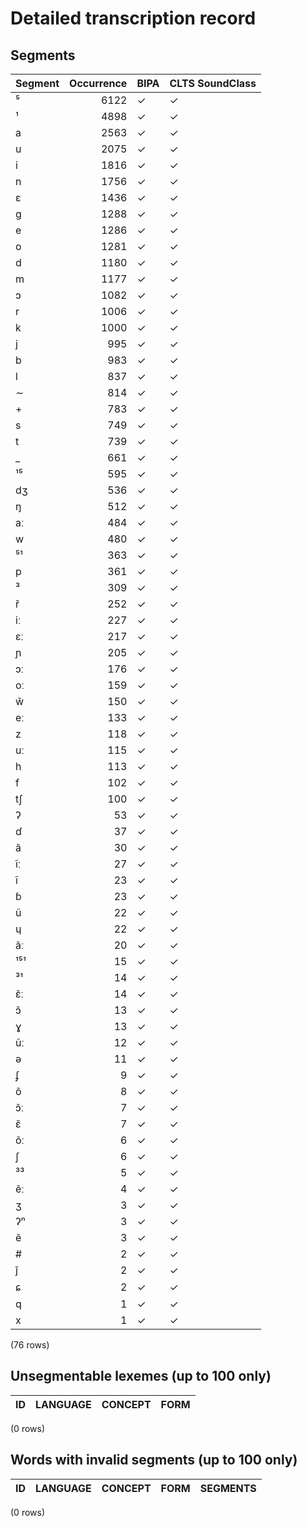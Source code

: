 
# Detailed transcription record

## Segments

| Segment | Occurrence | BIPA | CLTS SoundClass |
|:----------|-------------:|:-------|:------------------|
| ⁵ | 6122 | ✓ | ✓ |
| ¹ | 4898 | ✓ | ✓ |
| a | 2563 | ✓ | ✓ |
| u | 2075 | ✓ | ✓ |
| i | 1816 | ✓ | ✓ |
| n | 1756 | ✓ | ✓ |
| ɛ | 1436 | ✓ | ✓ |
| ɡ | 1288 | ✓ | ✓ |
| e | 1286 | ✓ | ✓ |
| o | 1281 | ✓ | ✓ |
| d | 1180 | ✓ | ✓ |
| m | 1177 | ✓ | ✓ |
| ɔ | 1082 | ✓ | ✓ |
| r | 1006 | ✓ | ✓ |
| k | 1000 | ✓ | ✓ |
| j | 995 | ✓ | ✓ |
| b | 983 | ✓ | ✓ |
| l | 837 | ✓ | ✓ |
| ∼ | 814 | ✓ | ✓ |
| + | 783 | ✓ | ✓ |
| s | 749 | ✓ | ✓ |
| t | 739 | ✓ | ✓ |
| _ | 661 | ✓ | ✓ |
| ¹⁵ | 595 | ✓ | ✓ |
| dʒ | 536 | ✓ | ✓ |
| ŋ | 512 | ✓ | ✓ |
| aː | 484 | ✓ | ✓ |
| w | 480 | ✓ | ✓ |
| ⁵¹ | 363 | ✓ | ✓ |
| p | 361 | ✓ | ✓ |
| ³ | 309 | ✓ | ✓ |
| r̃ | 252 | ✓ | ✓ |
| iː | 227 | ✓ | ✓ |
| ɛː | 217 | ✓ | ✓ |
| ɲ | 205 | ✓ | ✓ |
| ɔː | 176 | ✓ | ✓ |
| oː | 159 | ✓ | ✓ |
| w̃ | 150 | ✓ | ✓ |
| eː | 133 | ✓ | ✓ |
| z | 118 | ✓ | ✓ |
| uː | 115 | ✓ | ✓ |
| h | 113 | ✓ | ✓ |
| f | 102 | ✓ | ✓ |
| tʃ | 100 | ✓ | ✓ |
| ʔ | 53 | ✓ | ✓ |
| ɗ | 37 | ✓ | ✓ |
| ã | 30 | ✓ | ✓ |
| ĩː | 27 | ✓ | ✓ |
| ĩ | 23 | ✓ | ✓ |
| ɓ | 23 | ✓ | ✓ |
| ũ | 22 | ✓ | ✓ |
| ɥ | 22 | ✓ | ✓ |
| ãː | 20 | ✓ | ✓ |
| ¹⁵¹ | 15 | ✓ | ✓ |
| ³¹ | 14 | ✓ | ✓ |
| ɛ̃ː | 14 | ✓ | ✓ |
| ɔ̃ | 13 | ✓ | ✓ |
| ɣ | 13 | ✓ | ✓ |
| ũː | 12 | ✓ | ✓ |
| ə | 11 | ✓ | ✓ |
| ʄ | 9 | ✓ | ✓ |
| õ | 8 | ✓ | ✓ |
| ɔ̃ː | 7 | ✓ | ✓ |
| ɛ̃ | 7 | ✓ | ✓ |
| õː | 6 | ✓ | ✓ |
| ʃ | 6 | ✓ | ✓ |
| ³³ | 5 | ✓ | ✓ |
| ẽː | 4 | ✓ | ✓ |
| ʒ | 3 | ✓ | ✓ |
| ʔⁿ | 3 | ✓ | ✓ |
| ẽ | 3 | ✓ | ✓ |
| # | 2 | ✓ | ✓ |
| j̃ | 2 | ✓ | ✓ |
| ɕ | 2 | ✓ | ✓ |
| q | 1 | ✓ | ✓ |
| x | 1 | ✓ | ✓ |

(76 rows)



## Unsegmentable lexemes (up to 100 only)

| ID | LANGUAGE | CONCEPT | FORM |
|------|------------|-----------|--------|

(0 rows)



## Words with invalid segments (up to 100 only)

| ID | LANGUAGE | CONCEPT | FORM | SEGMENTS |
|------|------------|-----------|--------|------------|

(0 rows)


